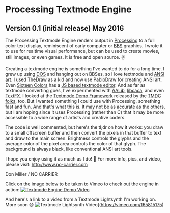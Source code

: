 # Processing Textmode Engine
## Version 0.1 (initial release) May 2016

The Processing Textmode Engine renders output in [Processing](http://www.processing.org) to a full color text display,
reminiscent of early computer or [BBS](https://en.wikipedia.org/wiki/Bulletin_board_system) graphics. I wrote it to use for realtime visual performance, but can be used to create movies, still images, or even games.
It is free and open source. :v:

Creating a textmode engine is something I've wanted to do for a long time. I
grew up using [DOS](https://en.wikipedia.org/wiki/MS-DOS) and hanging out on BBSes, so I love textmode and [ANSI art](https://www.google.com/search?tbm=isch&q=ansi+art&gws_rd=ssl). I
used [TheDraw](https://en.wikipedia.org/wiki/TheDraw) as a kid and now use [PabloDraw](http://picoe.ca/products/pablodraw/) for creating ANSI art. Even [Sixteen Colors](http://www.sixteencolors.net) has a [JS based textmode editor](http://draw.sixteencolors.net/). And as far as
textmode converting goes, I've experimented with [AALib](http://aa-project.sourceforge.net/aalib/), [libcaca](http://caca.zoy.org/), and even [TextFX](http://sol.gfxile.net/textfx/index.html).
I looked at the [Textmode Demo Framework](http://www.pouet.net/prod.php?which=64192) released by the [TMDC folks](http://tmdc.scene.org/), too. But I wanted
something I could use with Processing, something fast and fun. And that's what
this is. It may not be as accurate as the others, but I am hoping since it uses
Processing (rather than C) that it may be more accessible to a wide range of
artists and creative coders.

The code is well commented, but here's the tl;dr on how it works: you draw to a small
offscreen buffer and then convert the pixels in that buffer to text and draw to the
main screen. Brightness controls the glyphs and the average color of the pixel area
controls the color of that glyph. The background is always black, like conventional
ANSI art tools.

I hope you enjoy using it as much as I do! :pray: For more info, pics, and video, please
visit: http://www.no-carrier.com

Don Miller / NO CARRIER

Click on the image below to be taken to Vimeo to check out the engine in action:
[![Textmode Engine Demo Video](http://www.no-carrier.com/img/engineDemo.png)](https://vimeo.com/165805982)

And here's a link to a video from a Textmode Lightsynth I'm working on. More soon :smile:
![Textmode Lightsynth Video](http://www.no-carrier.com/img/lightsynthVid.png)](https://vimeo.com/165815175)
